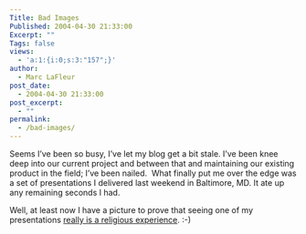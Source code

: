 ```yaml
---
Title: Bad Images
Published: 2004-04-30 21:33:00
Excerpt: ""
Tags: false
views:
  - 'a:1:{i:0;s:3:"157";}'
author:
  - Marc LaFleur
post_date:
  - 2004-04-30 21:33:00
post_excerpt:
  - ""
permalink:
  - /bad-images/
---
```

<div>
<p>Seems I&#8217;ve been so busy, I&#8217;ve let my blog get a bit stale. I&#8217;ve been knee deep into our current project and between that and maintaining our existing product in the field; I&#8217;ve been nailed. &nbsp;What finally put me over the edge was a set of presentations I delivered last weekend in Baltimore, MD. It ate up any remaining seconds I had. &nbsp;</p>
<p>Well, at least now I have a picture to prove that seeing one of my presentations <a href="http://dev.genesisfour.com/images/marclafleur_4_2004.jpg" target=_blank>really is a religious experience</a>. :-)</p></div>